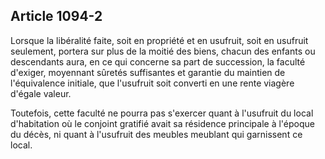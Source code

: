 Article 1094-2
----
Lorsque la libéralité faite, soit en propriété et en usufruit, soit en usufruit
seulement, portera sur plus de la moitié des biens, chacun des enfants ou
descendants aura, en ce qui concerne sa part de succession, la faculté d'exiger,
moyennant sûretés suffisantes et garantie du maintien de l'équivalence initiale,
que l'usufruit soit converti en une rente viagère d'égale valeur.

Toutefois, cette faculté ne pourra pas s'exercer quant à l'usufruit du local
d'habitation où le conjoint gratifié avait sa résidence principale à l'époque du
décès, ni quant à l'usufruit des meubles meublant qui garnissent ce local.
